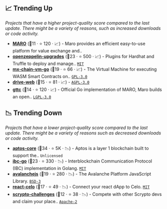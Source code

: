 ## 📈 Trending Up

_Projects that have a higher project-quality score compared to the last update. There might be a variety of reasons, such as increased downloads or code activity._

- <b><a href="https://github.com/ttceco">MARO</a></b> (🥉11 ·  ⭐ 120 · 📈) - Maro provides an efficient easy-to-use platform for value exchange and.. <code><img src="https://git.io/J9cO9" style="display:inline;" width="13" height="13"></code>
- <b><a href="https://github.com/OpenZeppelin/openzeppelin-upgrades">openzeppelin-upgrades</a></b> (🥇23 ·  ⭐ 500 · 📈) - Plugins for Hardhat and Truffle to deploy and manage.. <code><a href="http://bit.ly/34MBwT8">MIT</a></code>
- <b><a href="https://github.com/multiversx/mx-chain-vm-go">mx-chain-vm-go</a></b> (🥈19 ·  ⭐ 66 · 📈) - The Virtual Machine for executing WASM Smart Contracts on.. <code><a href="http://bit.ly/2M0xdwT">GPL-3.0</a></code>
- <b><a href="https://github.com/internxt/drive-web">drive-web</a></b> (🥈15 ·  ⭐ 81 · 📈) -  <code><a href="http://bit.ly/3pwmjO5">AGPL-3.0</a></code>
- <b><a href="https://github.com/TTCECO/gttc">gttc</a></b> (🥉14 ·  ⭐ 120 · 📈) - Official Go implementation of MARO, Maro builds an open.. <code><a href="http://bit.ly/37RvQcA">LGPL-3.0</a></code>

## 📉 Trending Down

_Projects that have a lower project-quality score compared to the last update. There might be a variety of reasons such as decreased downloads or code activity._

- <b><a href="https://github.com/aptos-labs/aptos-core">aptos-core</a></b> (🥇34 ·  ⭐ 5K · 📉) - Aptos is a layer 1 blockchain built to support the.. <code>Unlicensed</code>
- <b><a href="https://github.com/cosmos/ibc-go">ibc-go</a></b> (🥇23 ·  ⭐ 330 · 📉) - Interblockchain Communication Protocol (IBC) implementation in Golang. <code><a href="http://bit.ly/34MBwT8">MIT</a></code>
- <b><a href="https://github.com/ava-labs/avalanchejs">avalanchejs</a></b> (🥈19 ·  ⭐ 280 · 📉) - The Avalanche Platform JavaScript Library. <code><a href="http://bit.ly/3aKzpTv">BSD-3</a></code>
- <b><a href="https://github.com/celo-org/react-celo">react-celo</a></b> (🥈17 ·  ⭐ 49 · 📉) - Connect your react dApp to Celo. <code><a href="http://bit.ly/34MBwT8">MIT</a></code>
- <b><a href="https://github.com/radixdlt/scrypto-challenges">scrypto-challenges</a></b> (🥉12 ·  ⭐ 38 · 📉) - Compete with other Scrypto devs and claim your place.. <code><a href="http://bit.ly/3nYMfla">Apache-2</a></code>

